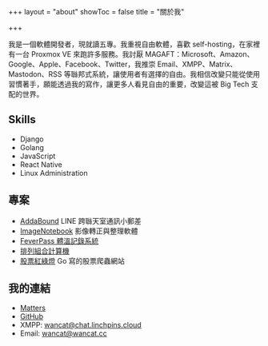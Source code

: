 +++
layout = "about"
showToc = false
title = "關於我"

+++

我是一個軟體開發者，現就讀五專。我重視自由軟體，喜歡 self-hosting，在家裡有一台 Proxmox VE 來跑許多服務。我討厭 MAGAFT：Microsoft、Amazon、Google、Apple、Facebook、Twitter，我推崇 Email、XMPP、Matrix、Mastodon、RSS 等䏈邦式系統，讓使用者有選擇的自由。我相信改變只能從使用習慣著手，願能透過我的寫作，讓更多人看見自由的重要，改變這被 Big Tech 支配的世界。

## Skills
* Django
* Golang
* JavaScript
* React Native
* Linux Administration

## 專案
* [AddaBound](https://github.com/lancatlin/adda-bound) LINE 跨䏈天室通訊小郵差
* [ImageNotebook](https://github.com/lancatlin/image-notebook) 影像轉正與整理軟體
* [FeverPass 體溫記錄系統](https://github.com/Linchpins-team/fever-pass)
* [排列組合計算機](https://github.com/lancatlin/combine_generator)
* [股票紅綠燈](https://github.com/lancatlin/go-stocks) Go 寫的股票爬蟲網站

## 我的連結
* [Matters](https://matters.news/@wancat/)
* [GitHub](https://github.com/lancatlin)
* XMPP: wancat@chat.linchpins.cloud
* Email: wancat@wancat.cc
